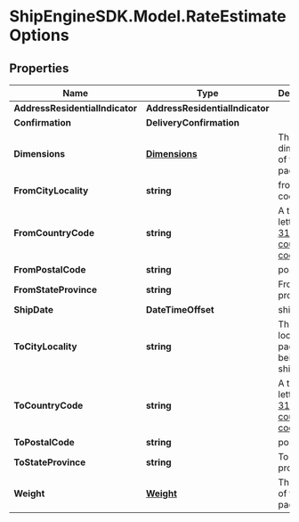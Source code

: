 # ShipEngineSDK.Model.RateEstimateOptions

## Properties

Name | Type | Description | Notes
------------ | ------------- | ------------- | -------------
**AddressResidentialIndicator** | **AddressResidentialIndicator** |  | [optional] 
**Confirmation** | **DeliveryConfirmation** |  | [optional] 
**Dimensions** | [**Dimensions**](Dimensions.md) | The dimensions of the package | [optional] 
**FromCityLocality** | **string** | from postal code | [optional] 
**FromCountryCode** | **string** | A two-letter [ISO 3166-1 country code](https://en.wikipedia.org/wiki/ISO_3166-1)  | [optional] 
**FromPostalCode** | **string** | postal code | [optional] 
**FromStateProvince** | **string** | From state province | [optional] 
**ShipDate** | **DateTimeOffset** | ship date | [optional] 
**ToCityLocality** | **string** | The city locality the package is being shipped to | [optional] 
**ToCountryCode** | **string** | A two-letter [ISO 3166-1 country code](https://en.wikipedia.org/wiki/ISO_3166-1)  | [optional] 
**ToPostalCode** | **string** | postal code | [optional] 
**ToStateProvince** | **string** | To state province | [optional] 
**Weight** | [**Weight**](Weight.md) | The weight of the package | [optional] 

